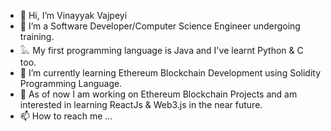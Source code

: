 - 👋 Hi, I’m Vinayyak Vajpeyi
- 👀 I’m a Software Developer/Computer Science Engineer undergoing training.
-  𓅓 My first programming language is Java and I've learnt Python & C too.
- 🌱 I’m currently learning Ethereum Blockchain Development using Solidity Programming Language.
- 💞️ As of now I am working on Ethereum Blockchain Projects and am interested in learning ReactJs & Web3.js in the near future.
- 📫 How to reach me ...

<!---
vinayyak/vinayyak is a ✨ special ✨ repository because its `README.md` (this file) appears on your GitHub profile.
You can click the Preview link to take a look at your changes.
--->
